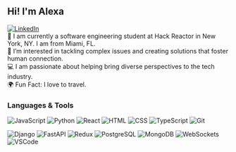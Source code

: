 ## Hi! I'm Alexa
[![LinkedIn](https://img.shields.io/badge/LinkedIn-0077B5?style=for-the-badge&logo=linkedin&logoColor=white)](https://www.linkedin.com/in/alexa-randolph/)
<br>
🗽 I am currently a software engineering student at Hack Reactor in New York, NY. I am from Miami, FL.
<br>
🧠 I’m interested in tackling complex issues and creating solutions that foster human connection.
<br>
💻 I am passionate about helping bring diverse perspectives to the tech industry.
<br>
🌍 Fun Fact: I love to travel.

### Languages & Tools

![JavaScript](https://img.shields.io/badge/JavaScript-F7DF1E?style=plastic&logo=javascript&logoColor=black)
![Python](https://img.shields.io/badge/Python-3776AB?style=plastic&logo=python&logoColor=white)
![React](https://img.shields.io/badge/React%20-%2320232a.svg?style=plastic&logo=react&logoColor=%2361DAFB)
![HTML](https://img.shields.io/badge/HTML5-E34F26?style=plastic&logo=html5&logoColor=white)
![CSS](https://img.shields.io/badge/CSS3-1572B6?style=plastic&logo=css3&logoColor=white)
![TypeScript](https://img.shields.io/badge/TypeScript%20-%23C21325.svg?style=plastic&logo=TypeScript&logoColor=white)
![Git](https://img.shields.io/badge/Git%20-%23F05033.svg?style=plastic&logo=git&logoColor=white)


![Django](https://img.shields.io/badge/Django%20-%2343853D.svg?style=plastic&logo=django.js&logoColor=white)
![FastAPI](https://img.shields.io/badge/FastAPI%20-%23404d59.svg?style=plastic)
![Redux](https://img.shields.io/badge/Redux-%2300f.svg?style=plastic&logo=Redux&logoColor=white)
![PostgreSQL](https://img.shields.io/badge/PostgreSQL-%23316192.svg??style=plastic&logo=postgresql&logoColor=white)
![MongoDB](https://img.shields.io/badge/MongoDB-%234ea94b.svg??style=plastic&logo=mongodb&logoColor=white)
![WebSockets](https://img.shields.io/badge/WebSockets%20-%238DD6F9.svg?style=plastic&logo=WebSockets&logoColor=black)
![VSCode](https://img.shields.io/badge/VS%20Code%20-%23007ACC.svg?style=plastic&logo=visual-studio-code&logoColor=white)
